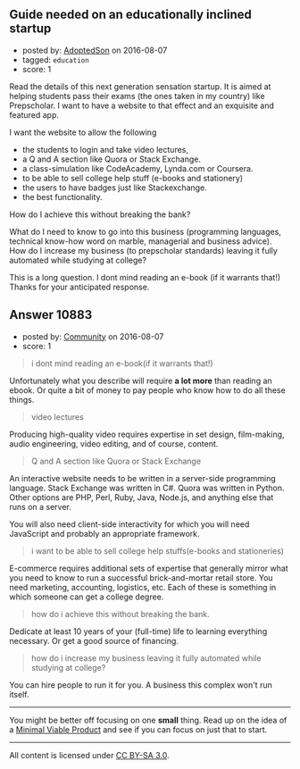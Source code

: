 ## Guide needed on an educationally inclined startup

- posted by: [AdoptedSon](https://stackexchange.com/users/8939962/adoptedson) on 2016-08-07
- tagged: `education`
- score: 1

Read the details of this next generation sensation startup. It is aimed at helping students pass their exams (the ones taken in my country) like Prepscholar. I want to have a website to that effect and an exquisite and featured app.

I want the website to allow the following

 - the students to login and take video lectures, 
 - a Q and A section like Quora or Stack Exchange. 
 - a class-simulation like CodeAcademy, Lynda.com or Coursera. 
 - to be able to sell college help stuff (e-books and stationery)
 - the users to have badges just like Stackexchange. 
 - the best functionality. 

How  do I achieve this without breaking the bank?

What do I need to know to go into this business (programming languages, technical know-how word on marble, managerial and business advice). How do I increase my business (to prepscholar standards) leaving it fully automated while studying at college?

This is a long question. I dont mind reading an e-book (if it warrants that!) Thanks for your anticipated response.


## Answer 10883

- posted by: [Community](https://stackexchange.com/users/-1/community) on 2016-08-07
- score: 1

>  i dont mind reading an e-book(if it warrants that!)

Unfortunately what you describe will require **a lot more** than reading an ebook. Or quite a bit of money to pay people who know how to do all these things.

> video lectures

Producing high-quality video requires expertise in set design, film-making, audio engineering, video editing, and of course, content.

> Q and A section like Quora or Stack Exchange

An interactive website needs to be written in a server-side programming language. Stack Exchange was written in C#. Quora was written in Python. Other options are PHP, Perl, Ruby, Java, Node.js, and anything else that runs on a server.

You will also need client-side interactivity for which you will need JavaScript and probably an appropriate framework.

> i want to be able to sell college help stuffs(e-books and stationeries)

E-commerce requires additional sets of expertise that generally mirror what you need to know to run a successful brick-and-mortar retail store. You need marketing, accounting, logistics, etc. Each of these is something in which someone can get a college degree.

> how do i achieve this without breaking the bank.

Dedicate at least 10 years of your (full-time) life to learning everything necessary. Or get a good source of financing.

> how do i increase my business leaving it fully automated while studying at college?

You can hire people to run it for you. A business this complex won't run itself.

---

You might be better off focusing on one **small** thing. Read up on the idea of a [Minimal Viable Product](https://www.quora.com/What-is-a-minimum-viable-product) and see if you can focus on just that to start.



---

All content is licensed under [CC BY-SA 3.0](https://creativecommons.org/licenses/by-sa/3.0/).
